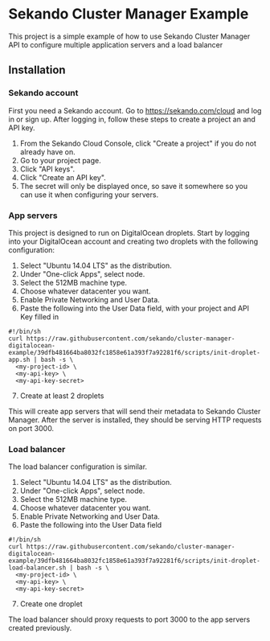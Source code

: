 # Sekando Cluster Manager Example

This project is a simple example of how to use Sekando Cluster Manager API to configure multiple application servers and a load balancer

## Installation

### Sekando account

First you need a Sekando account. Go to <https://sekando.com/cloud> and log in or sign up. After logging in, follow these steps to create a project an and API key.

 1. From the Sekando Cloud Console, click "Create a project" if you do not already have on.
 2. Go to your project page.
 3. Click "API keys".
 4. Click "Create an API key".
 5. The secret will only be displayed once, so save it somewhere so you can use it when configuring your servers.
 
### App servers

This project is designed to run on DigitalOcean droplets. Start by logging into your DigitalOcean account and creating two droplets with the following configuration:

1. Select "Ubuntu 14.04 LTS" as the distribution.
2. Under "One-click Apps", select node.
3. Select the 512MB machine type.
4. Choose whatever datacenter you want.
5. Enable Private Networking and User Data.
6. Paste the following into the User Data field, with your project and API Key filled in
````
#!/bin/sh
curl https://raw.githubusercontent.com/sekando/cluster-manager-digitalocean-example/39dfb481664ba8032fc1858e61a393f7a92281f6/scripts/init-droplet-app.sh | bash -s \
  <my-project-id> \
  <my-api-key> \
  <my-api-key-secret>
````
7. Create at least 2 droplets
 
This will create app servers that will send their metadata to Sekando Cluster Manager. After the server is installed, they should be serving HTTP requests on port 3000.

### Load balancer

The load balancer configuration is similar.

1. Select "Ubuntu 14.04 LTS" as the distribution.
2. Under "One-click Apps", select node.
3. Select the 512MB machine type.
4. Choose whatever datacenter you want.
5. Enable Private Networking and User Data.
6. Paste the following into the User Data field
````
#!/bin/sh
curl https://raw.githubusercontent.com/sekando/cluster-manager-digitalocean-example/39dfb481664ba8032fc1858e61a393f7a92281f6/scripts/init-droplet-load-balancer.sh | bash -s \
  <my-project-id> \
  <my-api-key> \
  <my-api-key-secret>
````
7. Create one droplet

The load balancer should proxy requests to port 3000 to the app servers created previously.